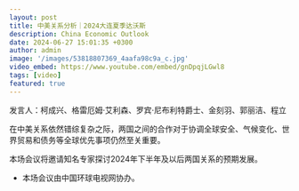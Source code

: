 ```yaml
---
layout: post
title: 中美关系分析｜2024大连夏季达沃斯
description: China Economic Outlook
date: 2024-06-27 15:01:35 +0300
author: admin
image: '/images/53818807369_4aafa98c9a_c.jpg'
video_embed: https://www.youtube.com/embed/gnDpqjLGwl8
tags: [video]
featured: true
---
```

发言人：柯成兴、格雷厄姆·艾利森、罗宾·尼布利特爵士、金刻羽、郭丽洁、程立

在中美关系依然错综复杂之际，两国之间的合作对于协调全球安全、气候变化、世界贸易和债务等全球优先事项仍然至关重要。

本场会议将邀请知名专家探讨2024年下半年及以后两国关系的预期发展。

* 本场会议由中国环球电视网协办。

